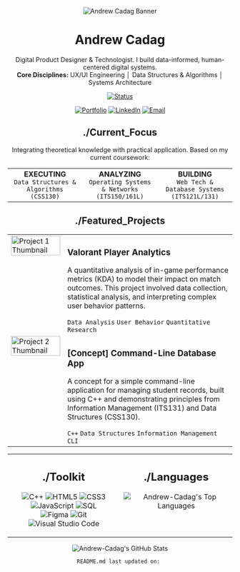 <p align="center">
  <img src="https://placehold.co/1280x400/0D1117/00F6FF?text=COMPILING..._ANDREW.CADAG" alt="Andrew Cadag Banner"/>
</p>
<div align="center">
  <h1>Andrew Cadag</h1>
  <p>
    Digital Product Designer & Technologist. I build data-informed, human-centered digital systems.
    <br/>
    <b>Core Disciplines:</b> UX/UI Engineering │ Data Structures & Algorithms │ Systems Architecture
  </p>
  <a href="#"> <img src="https://img.shields.io/badge/STATUS-AVAILABLE%20FOR%20HIRE-00F6FF?style=for-the-badge" alt="Status"/>
  </a>
</div>
<p align="center">
  <a href="#"><img src="https://img.shields.io/badge/Portfolio-0D1117?style=for-the-badge&logo=framer&logoColor=white" alt="Portfolio"/></a>
  <a href="#"><img src="https://img.shields.io/badge/LinkedIn-0A66C2?style=for-the-badge&logo=linkedin&logoColor=white" alt="LinkedIn"/></a>
  <a href="mailto:andrewcadag2004@gmail.com"><img src="https://img.shields.io/badge/Email-0D1117?style=for-the-badge&logo=gmail&logoColor=white" alt="Email"/></a>
</p>
<div id="current-focus">
  <h2 align="center">./Current_Focus</h2>
  <p align="center">Integrating theoretical knowledge with practical application. Based on my current coursework:</p>
  <table width="100%">
    <tr align="center">
      <td width="33%"><b>EXECUTING</b><br/><code>Data Structures & Algorithms (CSS130)</code></td>
      <td width="33%"><b>ANALYZING</b><br/><code>Operating Systems & Networks (ITS150/161L)</code></td>
      <td width="33%"><b>BUILDING</b><br/><code>Web Tech & Database Systems (ITS121L/131)</code></td>
    </tr>
  </table>
</div>
<div id="featured-projects">
  <h2 align="center">./Featured_Projects</h2>
  <table width="100%">
    <tr>
      <td width="25%" valign="top">
        <a href="#"> <img src="https://placehold.co/400x400/0D1117/00F6FF?text=PROJECT_01" width="100%" alt="Project 1 Thumbnail"/>
        </a>
      </td>
      <td width="75%" valign="top">
        <h3>Valorant Player Analytics</h3>
        <p>A quantitative analysis of in-game performance metrics (KDA) to model their impact on match outcomes. This project involved data collection, statistical analysis, and interpreting complex user behavior patterns.</p>
        <code>Data Analysis</code> <code>User Behavior</code> <code>Quantitative Research</code>
      </td>
    </tr>
    <tr>
      <td width="25%" valign="top">
        <a href="#"> <img src="https://placehold.co/400x400/0D1117/00F6FF?text=PROJECT_02" width="100%" alt="Project 2 Thumbnail"/>
        </a>
      </td>
      <td width="75%" valign="top">
        <h3>[Concept] Command-Line Database App</h3>
        <p>A concept for a simple command-line application for managing student records, built using C++ and demonstrating principles from Information Management (ITS131) and Data Structures (CSS130).</p>
        <code>C++</code> <code>Data Structures</code> <code>Information Management</code> <code>CLI</code>
      </td>
    </tr>
  </table>
</div>
<table width="100%">
  <tr>
    <td width="50%" valign="top">
      <h2 align="center">./Toolkit</h2>
      <p align="center">
        <img src="https://img.shields.io/badge/C++-00599C?style=for-the-badge&logo=c%2B%2B&logoColor=white" alt="C++"/>
        <img src="https://img.shields.io/badge/HTML5-E34F26?style=for-the-badge&logo=html5&logoColor=white" alt="HTML5"/>
        <img src="https://img.shields.io/badge/CSS3-1572B6?style=for-the-badge&logo=css3&logoColor=white" alt="CSS3"/>
        <img src="https://img.shields.io/badge/JavaScript-F7DF1E?style=for-the-badge&logo=javascript&logoColor=black" alt="JavaScript"/>
        <img src="https://img.shields.io/badge/SQL-4479A1?style=for-the-badge&logo=mysql&logoColor=white" alt="SQL"/>
        <br/>
        <img src="https://img.shields.io/badge/Figma-F24E1E?style=for-the-badge&logo=figma&logoColor=white" alt="Figma"/>
        <img src="https://img.shields.io/badge/Git-F05032?style=for-the-badge&logo=git&logoColor=white" alt="Git"/>
        <img src="https://img.shields.io/badge/VS_Code-007ACC?style=for-the-badge&logo=visual-studio-code&logoColor=white" alt="Visual Studio Code"/>
      </p>
    </td>
    <td width="50%" valign="top">
      <h2 align="center">./Languages</h2>
      <p align="center">
        <img src="https://github-readme-stats.vercel.app/api/top-langs/?username=Andrew-Cadag&layout=compact&theme=dracula&hide_border=true&bg_color=0D1117" alt="Andrew-Cadag's Top Languages" />
      </p>
    </td>
  </tr>
</table>
<p align="center">
  <img src="https://github-readme-stats.vercel.app/api?username=Andrew-Cadag&show_icons=true&theme=dracula&hide_border=true&count_private=true&bg_color=0D1117" alt="Andrew-Cadag's GitHub Stats" />
</p>
<p align="center">
  <code>README.md last updated on: </code>
</p>

